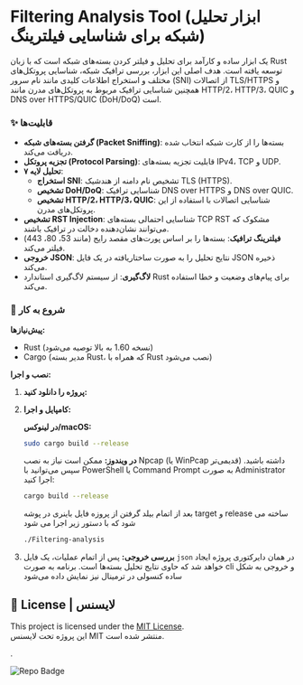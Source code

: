 # Filtering Analysis Tool (ابزار تحلیل شبکه برای شناسایی فیلترینگ)

 یک ابزار ساده و کارآمد برای تحلیل و فیلتر کردن بسته‌های شبکه است که با زبان Rust توسعه یافته است. هدف اصلی این ابزار، بررسی ترافیک شبکه، شناسایی پروتکل‌های مختلف و استخراج اطلاعات کلیدی مانند نام سرور (SNI) از اتصالات TLS/HTTPS و همچنین شناسایی ترافیک مربوط به پروتکل‌های مدرن مانند HTTP/2، HTTP/3، QUIC و DNS over HTTPS/QUIC (DoH/DoQ) است.


### ✨ قابلیت‌ها

  * **گرفتن بسته‌های شبکه (Packet Sniffing)**: بسته‌ها را از کارت شبکه انتخاب شده دریافت می‌کند.
  * **تجزیه پروتکل (Protocol Parsing)**: قابلیت تجزیه بسته‌های IPv4، TCP و UDP.
  * **تحلیل لایه ۷**:
      * **استخراج SNI**: تشخیص نام دامنه از هندشیک TLS (HTTPS).
      * **تشخیص DoH/DoQ**: شناسایی ترافیک DNS over HTTPS و DNS over QUIC.
      * **تشخیص HTTP/2، HTTP/3، QUIC**: شناسایی اتصالات با استفاده از این پروتکل‌های مدرن.
  * **تشخیص RST Injection**: شناسایی احتمالی بسته‌های TCP RST مشکوک که می‌توانند نشان‌دهنده دخالت در ترافیک باشند.
  * **فیلترینگ ترافیک**: بسته‌ها را بر اساس پورت‌های مقصد رایج (مانند 53، 80، 443) فیلتر می‌کند.
  * **خروجی JSON**: نتایج تحلیل را به صورت ساختاریافته در یک فایل JSON ذخیره می‌کند.
  * **لاگ‌گیری**: از سیستم لاگ‌گیری استاندارد Rust برای پیام‌های وضعیت و خطا استفاده می‌کند.

### 🚀 شروع به کار

**پیش‌نیازها:**

  * Rust (نسخه 1.60 به بالا توصیه می‌شود)
  * Cargo (مدیر بسته Rust، که همراه با Rust نصب می‌شود)

**نصب و اجرا:**

1.  **پروژه را دانلود کنید:**

2.  **کامپایل و اجرا:**
    
    **در لینوکس/macOS:**

    ```bash
    sudo cargo build --release
    ```


    **در ویندوز:**
    ممکن است نیاز به نصب Npcap (یا WinPcap قدیمی‌تر) داشته باشید. سپس می‌توانید با PowerShell یا Command Prompt به صورت Administrator اجرا کنید:

    ```bash
    cargo build --release
    ```
    بعد از اتمام بیلد گرفتن از پروزه فایل باینری در پوشه target و  release   ساخته می شود که با دستور زیر اجرا می شود
    
    ```bash
    ./Filtering-analysis
    ```

3.  **بررسی خروجی:**
    پس از اتمام عملیات، یک فایل  `json` در همان دایرکتوری پروژه ایجاد خواهد شد که حاوی نتایج تحلیل بسته‌ها است. برنامه به صورت cli و خروجی به شکل ساده کنسولی در ترمینال نیز نمایش داده می‌شود

    
## 📄 License | لایسنس

This project is licensed under the [MIT License](LICENSE).  
این پروژه تحت لایسنس MIT منتشر شده است.


.


![Repo Badge](https://visitor-badge.laobi.icu/badge?page_id=null-err0r.Filtering-Analysis-Tool) 
